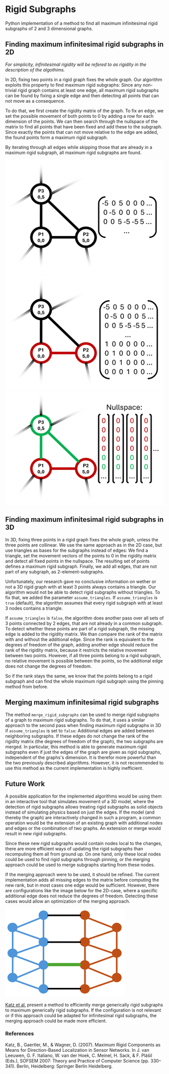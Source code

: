 # Rigid Subgraphs
Python implementation of a method to find all maximum infinitesimal rigid subgraphs of 2 and 3 dimensional graphs.

## Finding maximum infinitesimal rigid subgraphs in 2D
*For simplicity, infinitesimal rigidity will be refered to as rigidity in the description of the algothims.*

In 2D, fixing two points in a rigid graph fixes the whole graph. Our algorithm exploits this property to find maximum rigid subgraphs:
Since any non-trivial rigid graph contains at least one edge, all maximum rigid subgraphs can be found by fixing a single edge and then detecting all points that can not move as a consequence.

To do that, we first create the rigidity matrix of the graph. To fix an edge, we set the possible movement of both points to 0 by adding a row for each dimension of the points.
We can then search through the nullspace of the matrix to find all points that have been fixed and add these to the subgraph. Since exactly the points that can not move relative to the edge are added, the found points form a maximum rigid subgraph.

By iterating through all edges while skipping those that are already in a maximum rigid subgraph, all maximum rigid subgraphs are found.

![Subgraph and rigidity matrix](Rigid_subgraph_1.png)
![Fixing an edge](Rigid_subgraph_2.png)
![Analyzing the nullspace](Rigid_subgraph_3.png)

## Finding maximum infinitesimal rigid subgraphs in 3D
In 3D, fixing three points in a rigid graph fixes the whole graph, unless the three points are collinear. We use the same approach as in the 2D case, but use triangles as bases for the subgraphs instead of edges: We find a triangle, set the movement vectors of the points to 0 in the rigidity matrix and detect all fixed points in the nullspace. The resulting set of points defines a maximum rigid subgraph. Finally, we add all edges, that are not part of any subgraph, as 2-element-subgraphs.

Unfortunately, our research gave no conclusive information on wether or not a 3D rigid graph with at least 3 points always contains a triangle. Our algorithm would not be able to detect rigid subgraphs without triangles. To fix that, we added the parameter `assume_triangles`. If `assume_triangles` is `true` (default), the algorithm assumes that every rigid subgraph with at least 3 nodes contains a triangle. 

If `assume_triangles` is `false`, the algorithm does another pass over all sets of 3 points connected by 2 edges, that are not already in a common subgraph. To detect whether these points are part of a rigid subgraph, the missing edge is added to the rigidity matrix. We than compare the rank of the matrix with and without the additional edge. Since the rank is equivalent to the degrees of freedom of the graph, adding another edge should reduce the rank of the rigidity matrix, because it restricts the relative movement between two points. However, if all three points belong to a rigid subgraph, no relative movement is possible between the points, so the additional edge does not change the degrees of freedom. 

So if the rank stays the same, we know that the points belong to a rigid subgraph and can find the whole maximum rigid subgraph using the pinning method from before.

## Merging maximum infinitesimal rigid subgraphs
The method `merge_rigid_subgraphs` can be used to merge rigid subgraphs of a graph to maximum rigid subgraphs. To do that, it uses a similar approach to the second pass when finding maximum rigid subgraphs in 3D if `assume_triangles` is set to `false`: Additional edges are added between neighboring subgraphs. If these edges do not change the rank of the rigidity matrix (the degrees of freedom of the graph), the two subgraphs are merged. In particular, this method is able to generate maximum rigid subgraphs even if just the edges of the graph are given as rigid subgraphs, independent of the graphs's dimension. It is therefor more powerful than the two previously described algorithms. However, it is not recommended to use this method as the current implementation is highly inefficient.

## Future Work
A possible application for the implemented algorithms would be using them in an interactive tool that simulates movement of a 3D model, where the detection of rigid subgraphs allows treating rigid subgraphs as solid objects instead of simulating physics based on just the edges. If the model (and thereby the graph) are interactively changed in such a program, a common operation would be the extension of an existing graph with additional nodes and edges or the combination of two graphs. An extension or merge would result in new rigid subgraphs. 

Since these new rigid subgraphs would contain nodes local to the changes, there are more efficient ways of updating the rigid subgraphs than recomputing them all from ground up. On one hand, only these local nodes could be used to find rigid subgraphs through pinning, or the merging approach could be used to merge subgraphs starting from these nodes.

If the merging approach were to be used, it should be refined. The current implementation adds all missing edges to the matrix before computing the new rank, but in most cases one edge would be sufficient. However, there are configurations like the image below for the 2D-case, where a specific additional edge does not reduce the degrees of freedom. Detecting these cases would allow an optimization of the merging approach.

![2D Edge case during merging](merging_edge_case.png)

[Katz et al.](https://publikationen.bibliothek.kit.edu/1000005767) present a method to efficiently merge generically rigid subgraphs to maximum generically rigid subgraphs. If the configuration is not relevant or if this approach could be adapted for infinitesimal rigid subgraphs, the merging approach could be made more efficient.

### References
Katz, B., Gaertler, M., & Wagner, D. (2007). Maximum Rigid Components as Means for Direction-Based Localization in Sensor Networks. In J. van Leeuwen, G. F. Italiano, W. van der Hoek, C. Meinel, H. Sack, & F. Plášil (Eds.), SOFSEM 2007: Theory and Practice of Computer Science (pp. 330–341). Berlin, Heidelberg: Springer Berlin Heidelberg.
